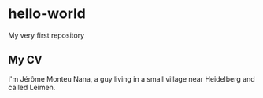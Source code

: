 # hello-world
My very first repository
## My CV
I'm Jérôme Monteu Nana, a guy living in a small village near Heidelberg and called Leimen.
